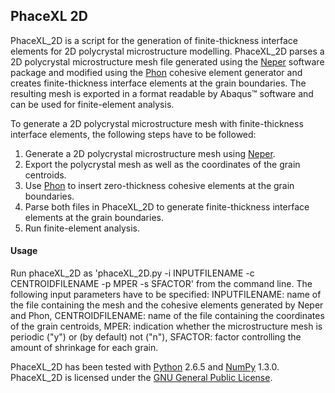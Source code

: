 ## PhaceXL 2D

PhaceXL_2D is a script for the generation of finite-thickness interface elements for 2D polycrystal microstructure modelling. PhaceXL_2D parses a 2D polycrystal microstructure mesh file generated using the [Neper](http://neper.sourceforge.net/) software package and modified using the [Phon](http://dx.doi.org/10.5281/zenodo.16711) cohesive element generator and creates finite-thickness interface elements at the grain boundaries. The resulting mesh is exported in a format readable by Abaqus&#8482; software and can be used for finite-element analysis.

To generate a 2D polycrystal microstructure mesh with finite-thickness interface elements, the following steps 
have to be followed:

1. Generate a 2D polycrystal microstructure mesh using [Neper](http://neper.sourceforge.net/).
2. Export the polycrystal mesh as well as the coordinates of the grain centroids.
3. Use [Phon](http://dx.doi.org/10.5281/zenodo.16711) to insert zero-thickness cohesive elements at the grain boundaries.
4. Parse both files in PhaceXL_2D to generate finite-thickness interface elements at the grain boundaries.
5. Run finite-element analysis.


#### Usage

Run phaceXL_2D as 'phaceXL_2D.py -i INPUTFILENAME -c CENTROIDFILENAME -p MPER -s SFACTOR'
from the command line. The following input parameters have to be specified:
INPUTFILENAME:    name of the file containing the mesh and the cohesive elements 
                  generated by Neper and Phon,
CENTROIDFILENAME: name of the file containing the coordinates of the grain centroids,
MPER:             indication whether the microstructure mesh is periodic ("y") or
                  (by default) not ("n"),
SFACTOR:          factor controlling the amount of shrinkage for each grain.


PhaceXL_2D has been tested with [Python](http://www.python.org/downloads/) 2.6.5 and [NumPy](http://www.scipy.org/scipylib/download.html) 1.3.0. PhaceXL_2D is licensed under the [GNU General Public License](LICENSE.txt).
